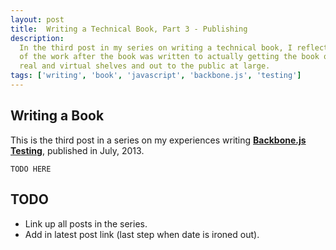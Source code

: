 ```yaml
---
layout: post
title:  Writing a Technical Book, Part 3 - Publishing
description:
  In the third post in my series on writing a technical book, I reflect on all
  of the work after the book was written to actually getting the book on
  real and virtual shelves and out to the public at large.
tags: ['writing', 'book', 'javascript', 'backbone.js', 'testing']
---
```


## Writing a Book

This is the third post in a series on my experiences writing
**[Backbone.js Testing][book_packt]**, published in July, 2013.

`TODO HERE`

<!-- more start -->



## TODO

* Link up all posts in the series.
* Add in latest post link (last step when date is ironed out).

[backbone]: http://backbonejs.org/
[packtpub]: http://www.packtpub.com/
[book_repo]: https://github.com/ryan-roemer/backbone-testing/
[book_site]: http://backbone-testing.com/
[book_packt]: http://www.packtpub.com/backbonejs-testing/book
[book_post01]: /2013/08/04/writing-a-technical-book-part-1.html
[book_post02]: /2013/11/25/writing-a-technical-book-part-2.html
[sinon]: http://sinonjs.org/
[mocha]: http://mochajs.org/
[chai]: http://chaijs.com/

<!-- more end -->
